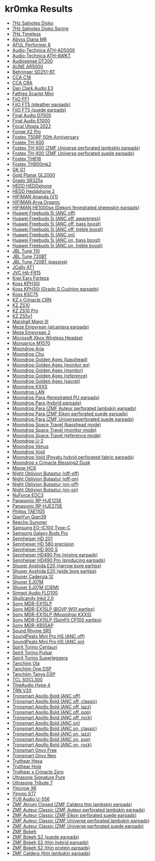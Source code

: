 # kr0mka Results

- [7Hz Salnotes Dioko](./in-ear/7Hz%20Salnotes%20Dioko)
- [7Hz Salnotes Dioko Spring](./in-ear/7Hz%20Salnotes%20Dioko%20Spring)
- [7Hz Timeless](./in-ear/7Hz%20Timeless)
- [Abyss Diana MR](./over-ear/Abyss%20Diana%20MR)
- [AFUL Performer 8](./in-ear/AFUL%20Performer%208)
- [Audio-Technica ATH-AD500X](./over-ear/Audio-Technica%20ATH-AD500X)
- [Audio-Technica ATH-AWKT](./over-ear/Audio-Technica%20ATH-AWKT)
- [Audiosense DT200](./in-ear/Audiosense%20DT200)
- [AUNE AR5000](./over-ear/AUNE%20AR5000)
- [Behringer SD251-BT](./in-ear/Behringer%20SD251-BT)
- [CCA C16](./in-ear/CCA%20C16)
- [CCA CRA](./in-ear/CCA%20CRA)
- [Dan Clark Audio E3](./over-ear/Dan%20Clark%20Audio%20E3)
- [Fatfreq Scarlet Mini](./in-ear/Fatfreq%20Scarlet%20Mini)
- [FiiO FF1](./earbud/FiiO%20FF1)
- [FiiO FT5 (pleather earpads)](./over-ear/FiiO%20FT5%20(pleather%20earpads))
- [FiiO FT5 (suede earpads)](./over-ear/FiiO%20FT5%20(suede%20earpads))
- [Final Audio D7000](./over-ear/Final%20Audio%20D7000)
- [Final Audio E1000](./in-ear/Final%20Audio%20E1000)
- [Focal Utopia 2022](./over-ear/Focal%20Utopia%202022)
- [Fonge X2 Pro](./in-ear/Fonge%20X2%20Pro)
- [Fostex T50RP 50th Anniversary](./over-ear/Fostex%20T50RP%2050th%20Anniversary)
- [Fostex TH-X00](./over-ear/Fostex%20TH-X00)
- [Fostex TH-X00 (ZMF Universe perforated lambskin earpads)](./over-ear/Fostex%20TH-X00%20(ZMF%20Universe%20perforated%20lambskin%20earpads))
- [Fostex TH-X00 (ZMF Universe perforated suede earpads)](./over-ear/Fostex%20TH-X00%20(ZMF%20Universe%20perforated%20suede%20earpads))
- [Fostex TH616](./over-ear/Fostex%20TH616)
- [Fostex TH900mk2](./over-ear/Fostex%20TH900mk2)
- [GK G1](./in-ear/GK%20G1)
- [Gold Planar GL2000](./over-ear/Gold%20Planar%20GL2000)
- [Grado SR325x](./over-ear/Grado%20SR325x)
- [HEDD HEDDphone](./over-ear/HEDD%20HEDDphone)
- [HEDD Heddphone 2](./over-ear/HEDD%20Heddphone%202)
- [HIFIMAN Ananda (V1)](./over-ear/HIFIMAN%20Ananda%20(V1))
- [HIFIMAN Arya Organic](./over-ear/HIFIMAN%20Arya%20Organic)
- [HIFIMAN HE1000se (Dekoni fenestrated sheepskin earpads)](./over-ear/HIFIMAN%20HE1000se%20(Dekoni%20fenestrated%20sheepskin%20earpads))
- [Huawei Freebuds 5i (ANC off)](./in-ear/Huawei%20Freebuds%205i%20(ANC%20off))
- [Huawei Freebuds 5i (ANC off, awareness)](./in-ear/Huawei%20Freebuds%205i%20(ANC%20off,%20awareness))
- [Huawei Freebuds 5i (ANC off, bass boost)](./in-ear/Huawei%20Freebuds%205i%20(ANC%20off,%20bass%20boost))
- [Huawei Freebuds 5i (ANC off, treble boost)](./in-ear/Huawei%20Freebuds%205i%20(ANC%20off,%20treble%20boost))
- [Huawei Freebuds 5i (ANC on)](./in-ear/Huawei%20Freebuds%205i%20(ANC%20on))
- [Huawei Freebuds 5i (ANC on, bass boost)](./in-ear/Huawei%20Freebuds%205i%20(ANC%20on,%20bass%20boost))
- [Huawei Freebuds 5i (ANC on, treble boost)](./in-ear/Huawei%20Freebuds%205i%20(ANC%20on,%20treble%20boost))
- [JBL Tune 110](./in-ear/JBL%20Tune%20110)
- [JBL Tune 720BT](./over-ear/JBL%20Tune%20720BT)
- [JBL Tune 720BT (passive)](./over-ear/JBL%20Tune%20720BT%20(passive))
- [JCally AT1](./in-ear/JCally%20AT1)
- [JVC HA-FR15](./in-ear/JVC%20HA-FR15)
- [Kiwi Ears Forteza](./in-ear/Kiwi%20Ears%20Forteza)
- [Koss KPH30i](./over-ear/Koss%20KPH30i)
- [Koss KPH30i (Grado G Cushion earpads)](./over-ear/Koss%20KPH30i%20(Grado%20G%20Cushion%20earpads))
- [Koss KSC75](./over-ear/Koss%20KSC75)
- [KZ x Crinacle CRN](./in-ear/KZ%20x%20Crinacle%20CRN)
- [KZ ZS10](./in-ear/KZ%20ZS10)
- [KZ ZS10 Pro](./in-ear/KZ%20ZS10%20Pro)
- [KZ ZS5v1](./in-ear/KZ%20ZS5v1)
- [Marshall Major III](./over-ear/Marshall%20Major%20III)
- [Meze Empyrean (alcantara earpads)](./over-ear/Meze%20Empyrean%20(alcantara%20earpads))
- [Meze Empyrean 2](./over-ear/Meze%20Empyrean%202)
- [Microsoft Xbox Wireless Headset](./over-ear/Microsoft%20Xbox%20Wireless%20Headset)
- [Monoprice M1570](./over-ear/Monoprice%20M1570)
- [Moondrop Aria](./in-ear/Moondrop%20Aria)
- [Moondrop Chu](./in-ear/Moondrop%20Chu)
- [Moondrop Golden Ages (basshead)](./in-ear/Moondrop%20Golden%20Ages%20(basshead))
- [Moondrop Golden Ages (monitor eq)](./in-ear/Moondrop%20Golden%20Ages%20(monitor%20eq))
- [Moondrop Golden Ages (monitor)](./in-ear/Moondrop%20Golden%20Ages%20(monitor))
- [Moondrop Golden Ages (reference)](./in-ear/Moondrop%20Golden%20Ages%20(reference))
- [Moondrop Golden Ages (secret)](./in-ear/Moondrop%20Golden%20Ages%20(secret))
- [Moondrop KXXS](./in-ear/Moondrop%20KXXS)
- [Moondrop LAN](./in-ear/Moondrop%20LAN)
- [Moondrop Para (fenestrated PU earpads)](./over-ear/Moondrop%20Para%20(fenestrated%20PU%20earpads))
- [Moondrop Para (hybrid earpads)](./over-ear/Moondrop%20Para%20(hybrid%20earpads))
- [Moondrop Para (ZMF Auteur perforated lambskin earpads)](./over-ear/Moondrop%20Para%20(ZMF%20Auteur%20perforated%20lambskin%20earpads))
- [Moondrop Para (ZMF Eikon perforated suede earpads)](./over-ear/Moondrop%20Para%20(ZMF%20Eikon%20perforated%20suede%20earpads))
- [Moondrop Para (ZMF Universeperforated suede earpads)](./over-ear/Moondrop%20Para%20(ZMF%20Universeperforated%20suede%20earpads))
- [Moondrop Space Travel (basshead mode)](./in-ear/Moondrop%20Space%20Travel%20(basshead%20mode))
- [Moondrop Space Travel (monitor mode)](./in-ear/Moondrop%20Space%20Travel%20(monitor%20mode))
- [Moondrop Space Travel (reference mode)](./in-ear/Moondrop%20Space%20Travel%20(reference%20mode))
- [Moondrop U-2](./earbud/Moondrop%20U-2)
- [Moondrop Venus](./over-ear/Moondrop%20Venus)
- [Moondrop Void](./over-ear/Moondrop%20Void)
- [Moondrop Void (Poyatu hybrid perforated fabric earpads)](./over-ear/Moondrop%20Void%20(Poyatu%20hybrid%20perforated%20fabric%20earpads))
- [Moondrop x Crinacle Blessing2 Dusk](./in-ear/Moondrop%20x%20Crinacle%20Blessing2%20Dusk)
- [Mpow HC6](./over-ear/Mpow%20HC6)
- [Night Oblivion Butastur (off-off)](./in-ear/Night%20Oblivion%20Butastur%20(off-off))
- [Night Oblivion Butastur (off-on)](./in-ear/Night%20Oblivion%20Butastur%20(off-on))
- [Night Oblivion Butastur (on-off)](./in-ear/Night%20Oblivion%20Butastur%20(on-off))
- [Night Oblivion Butastur (on-on)](./in-ear/Night%20Oblivion%20Butastur%20(on-on))
- [NuForce EDC3](./in-ear/NuForce%20EDC3)
- [Panasonic RP-HJE125E](./in-ear/Panasonic%20RP-HJE125E)
- [Panasonic RP-HJE270E](./in-ear/Panasonic%20RP-HJE270E)
- [Philips TAE1105](./in-ear/Philips%20TAE1105)
- [QianYun Qian39](./earbud/QianYun%20Qian39)
- [Reecho Summer](./in-ear/Reecho%20Summer)
- [Samsung EO-IC100 Type-C](./in-ear/Samsung%20EO-IC100%20Type-C)
- [Samsung Galaxy Buds Pro](./in-ear/Samsung%20Galaxy%20Buds%20Pro)
- [Sennheiser HD 201](./over-ear/Sennheiser%20HD%20201)
- [Sennheiser HD 580 precision](./over-ear/Sennheiser%20HD%20580%20precision)
- [Sennheiser HD 800 S](./over-ear/Sennheiser%20HD%20800%20S)
- [Sennheiser HD490 Pro (mixing earpads)](./over-ear/Sennheiser%20HD490%20Pro%20(mixing%20earpads))
- [Sennheiser HD490 Pro (producing earpads)](./over-ear/Sennheiser%20HD490%20Pro%20(producing%20earpads))
- [Shuoer Aoshida E20 (narrow bore eartips)](./in-ear/Shuoer%20Aoshida%20E20%20(narrow%20bore%20eartips))
- [Shuoer Aoshida E20 (wide bore eartips)](./in-ear/Shuoer%20Aoshida%20E20%20(wide%20bore%20eartips))
- [Shuoer Cadenza 12](./in-ear/Shuoer%20Cadenza%2012)
- [Shuoer EJ07M](./in-ear/Shuoer%20EJ07M)
- [Shuoer EJ07M (CIEM)](./in-ear/Shuoer%20EJ07M%20(CIEM))
- [Simgot Audio FLD100](./earbud/Simgot%20Audio%20FLD100)
- [Skullcandy Inkd 2.0](./in-ear/Skullcandy%20Inkd%202.0)
- [Sony MDR-EX15LP](./in-ear/Sony%20MDR-EX15LP)
- [Sony MDR-EX15LP (BGVP W01 eartips)](./in-ear/Sony%20MDR-EX15LP%20(BGVP%20W01%20eartips))
- [Sony MDR-EX15LP (Moondrop KXXS)](./in-ear/Sony%20MDR-EX15LP%20(Moondrop%20KXXS))
- [Sony MDR-EX15LP (SpinFit CP100 eartips)](./in-ear/Sony%20MDR-EX15LP%20(SpinFit%20CP100%20eartips))
- [Sony MDR-XB55AP](./in-ear/Sony%20MDR-XB55AP)
- [Sound Rhyme SR5](./in-ear/Sound%20Rhyme%20SR5)
- [SoundPeats Mini Pro HS (ANC off)](./in-ear/SoundPeats%20Mini%20Pro%20HS%20(ANC%20off))
- [SoundPeats Mini Pro HS (ANC on)](./in-ear/SoundPeats%20Mini%20Pro%20HS%20(ANC%20on))
- [Spirit Torino Centauri](./over-ear/Spirit%20Torino%20Centauri)
- [Spirit Torino Pulsar](./over-ear/Spirit%20Torino%20Pulsar)
- [Spirit Torino Superleggera](./over-ear/Spirit%20Torino%20Superleggera)
- [Tanchjim Ola](./in-ear/Tanchjim%20Ola)
- [Tanchjim One DSP](./in-ear/Tanchjim%20One%20DSP)
- [Tanchjim Tanya DSP](./in-ear/Tanchjim%20Tanya%20DSP)
- [TCL SOCL300](./in-ear/TCL%20SOCL300)
- [ThieAudio Hype 4](./in-ear/ThieAudio%20Hype%204)
- [TRN V20](./in-ear/TRN%20V20)
- [Tronsmart Apollo Bold (ANC off)](./in-ear/Tronsmart%20Apollo%20Bold%20(ANC%20off))
- [Tronsmart Apollo Bold (ANC off, classic)](./in-ear/Tronsmart%20Apollo%20Bold%20(ANC%20off,%20classic))
- [Tronsmart Apollo Bold (ANC off, jazz)](./in-ear/Tronsmart%20Apollo%20Bold%20(ANC%20off,%20jazz))
- [Tronsmart Apollo Bold (ANC off, pop)](./in-ear/Tronsmart%20Apollo%20Bold%20(ANC%20off,%20pop))
- [Tronsmart Apollo Bold (ANC off, rock)](./in-ear/Tronsmart%20Apollo%20Bold%20(ANC%20off,%20rock))
- [Tronsmart Apollo Bold (ANC on)](./in-ear/Tronsmart%20Apollo%20Bold%20(ANC%20on))
- [Tronsmart Apollo Bold (ANC on, classic)](./in-ear/Tronsmart%20Apollo%20Bold%20(ANC%20on,%20classic))
- [Tronsmart Apollo Bold (ANC on, jazz)](./in-ear/Tronsmart%20Apollo%20Bold%20(ANC%20on,%20jazz))
- [Tronsmart Apollo Bold (ANC on, pop)](./in-ear/Tronsmart%20Apollo%20Bold%20(ANC%20on,%20pop))
- [Tronsmart Apollo Bold (ANC on, rock)](./in-ear/Tronsmart%20Apollo%20Bold%20(ANC%20on,%20rock))
- [Tronsmart Onyx Free](./in-ear/Tronsmart%20Onyx%20Free)
- [Tronsmart Onyx Neo](./in-ear/Tronsmart%20Onyx%20Neo)
- [Truthear Hexa](./in-ear/Truthear%20Hexa)
- [Truthear Hola](./in-ear/Truthear%20Hola)
- [Truthear x Crinacle Zero](./in-ear/Truthear%20x%20Crinacle%20Zero)
- [Ultrasone Signature Pure](./over-ear/Ultrasone%20Signature%20Pure)
- [Ultrasone Tribute 7](./over-ear/Ultrasone%20Tribute%207)
- [Yincrow X6](./earbud/Yincrow%20X6)
- [Yinyoo ST7](./in-ear/Yinyoo%20ST7)
- [YU9 Audio U-556](./in-ear/YU9%20Audio%20U-556)
- [ZMF Atrium Closed (ZMF Caldera thin lambskin earpads)](./over-ear/ZMF%20Atrium%20Closed%20(ZMF%20Caldera%20thin%20lambskin%20earpads))
- [ZMF Auteur Classic (ZMF Auteur perforated lambskin earpads)](./over-ear/ZMF%20Auteur%20Classic%20(ZMF%20Auteur%20perforated%20lambskin%20earpads))
- [ZMF Auteur Classic (ZMF Eikon perforated suede earpads)](./over-ear/ZMF%20Auteur%20Classic%20(ZMF%20Eikon%20perforated%20suede%20earpads))
- [ZMF Auteur Classic (ZMF Universe perforated lambskin earpads)](./over-ear/ZMF%20Auteur%20Classic%20(ZMF%20Universe%20perforated%20lambskin%20earpads))
- [ZMF Auteur Classic (ZMF Universe perforated suede earpads)](./over-ear/ZMF%20Auteur%20Classic%20(ZMF%20Universe%20perforated%20suede%20earpads))
- [ZMF Bokeh](./over-ear/ZMF%20Bokeh)
- [ZMF Bokeh S2 (suede earpads)](./over-ear/ZMF%20Bokeh%20S2%20(suede%20earpads))
- [ZMF Bokeh S2 (thin hybrid earpads)](./over-ear/ZMF%20Bokeh%20S2%20(thin%20hybrid%20earpads))
- [ZMF Bokeh S2 (thin protein earpads)](./over-ear/ZMF%20Bokeh%20S2%20(thin%20protein%20earpads))
- [ZMF Caldera (thin lambskin earpads)](./over-ear/ZMF%20Caldera%20(thin%20lambskin%20earpads))
